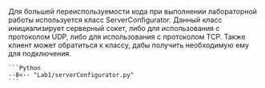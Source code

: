 Для большей переиспользуемости кода при выполнении 
лабораторной работы используется класс 
ServerConfigurator. 
Данный класс инициализирует серверный сокет, либо для 
использования с протоколом UDP, либо для использования 
с протоколом TCP.
Также клиент может обратиться к классу, дабы 
получить необходимую ему для подключения.

    ```Python 
    --8<-- "Lab1/serverConfigurator.py"
    ```